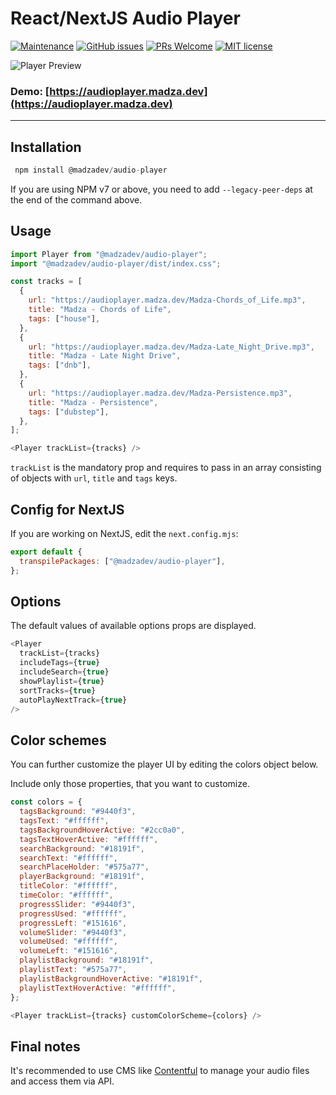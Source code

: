 # React/NextJS Audio Player

[![Maintenance](https://img.shields.io/badge/Maintained%3F-yes-green.svg)](https://github.com/madzadev/audio-player/graphs/commit-activity)
[![GitHub issues](https://img.shields.io/github/issues/madzadev/audio-player)](https://github.com/madzadev/audio-player/issues/)
[![PRs Welcome](https://img.shields.io/badge/PRs-welcome-brightgreen.svg?style=flat-square)](http://makeapullrequest.com)
[![MIT license](https://img.shields.io/badge/License-MIT-blue.svg)](https://choosealicense.com/licenses/mit/)

![Player Preview](https://i.imgur.com/qVX68ve.gif)

### Demo: [https://audioplayer.madza.dev](https://audioplayer.madza.dev)

---

## Installation

```javascript
 npm install @madzadev/audio-player
```

If you are using NPM v7 or above, you need to add `--legacy-peer-deps` at the end of the command above.

## Usage

```javascript
import Player from "@madzadev/audio-player";
import "@madzadev/audio-player/dist/index.css";
```

```javascript
const tracks = [
  {
    url: "https://audioplayer.madza.dev/Madza-Chords_of_Life.mp3",
    title: "Madza - Chords of Life",
    tags: ["house"],
  },
  {
    url: "https://audioplayer.madza.dev/Madza-Late_Night_Drive.mp3",
    title: "Madza - Late Night Drive",
    tags: ["dnb"],
  },
  {
    url: "https://audioplayer.madza.dev/Madza-Persistence.mp3",
    title: "Madza - Persistence",
    tags: ["dubstep"],
  },
];
```

```javascript
<Player trackList={tracks} />
```

`trackList` is the mandatory prop and requires to pass in an array consisting of objects with `url`, `title` and `tags` keys.

## Config for NextJS

If you are working on NextJS, edit the `next.config.mjs`:

```javascript
export default {
  transpilePackages: ["@madzadev/audio-player"],
};
```

## Options

The default values of available options props are displayed.

```javascript
<Player
  trackList={tracks}
  includeTags={true}
  includeSearch={true}
  showPlaylist={true}
  sortTracks={true}
  autoPlayNextTrack={true}
/>
```

## Color schemes

You can further customize the player UI by editing the colors object below.

Include only those properties, that you want to customize.

```javascript
const colors = {
  tagsBackground: "#9440f3",
  tagsText: "#ffffff",
  tagsBackgroundHoverActive: "#2cc0a0",
  tagsTextHoverActive: "#ffffff",
  searchBackground: "#18191f",
  searchText: "#ffffff",
  searchPlaceHolder: "#575a77",
  playerBackground: "#18191f",
  titleColor: "#ffffff",
  timeColor: "#ffffff",
  progressSlider: "#9440f3",
  progressUsed: "#ffffff",
  progressLeft: "#151616",
  volumeSlider: "#9440f3",
  volumeUsed: "#ffffff",
  volumeLeft: "#151616",
  playlistBackground: "#18191f",
  playlistText: "#575a77",
  playlistBackgroundHoverActive: "#18191f",
  playlistTextHoverActive: "#ffffff",
};
```

```javascript
<Player trackList={tracks} customColorScheme={colors} />
```

## Final notes

It's recommended to use CMS like [Contentful](https://www.contentful.com) to manage your audio files and access them via API.

